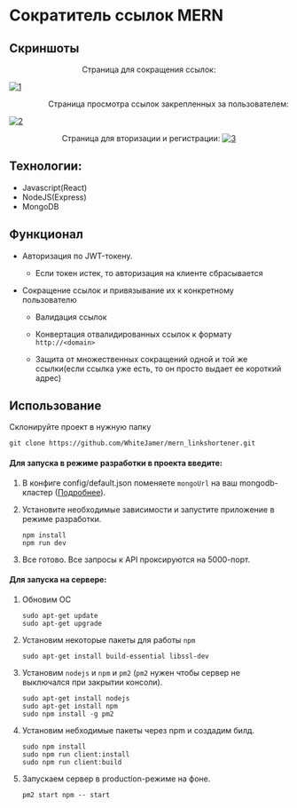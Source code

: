 # Сократитель ссылок MERN

## Скриншоты


<p style="text-align: center;">Страница для сокращения ссылок:</p>
<a href="https://ibb.co/rQRpY8h"><img src="https://i.ibb.co/2F1MxVr/1.jpg" alt="1" border="0"></a>

<p style="text-align: right;">Страница просмотра ссылок закрепленных за пользователем:</p>
<a href="https://ibb.co/2jYwM7S"><img src="https://i.ibb.co/rZfgpG3/2.jpg" alt="2" border="0"></a>

<p style="text-align: center;">Страница для вторизации и регистрации:</div>
<a href="https://ibb.co/grbsF7J"><img src="https://i.ibb.co/BfH8KPB/3.jpg" alt="3" border="0"></a>

## Технологии:
- Javascript(React)
- NodeJS(Express)
- MongoDB

## Функционал
- Авторизация по JWT-токену.
  - Если токен истек, то авторизация на клиенте сбрасывается
  
- Сокращение ссылок и привязывание их к конкретному пользователю
  - Валидация ссылок
  - Конвертация отвалидированных ссылок к формату `http://<domain>`
  
  - Защита от множественных сокращений одной и той же ссылки(если ссылка уже есть, то он просто выдает ее короткий адрес)

## Использование
Склонируйте проект в нужную папку 

```
git clone https://github.com/WhiteJamer/mern_linkshortener.git
```


#### Для запуска в режиме разработки в проекта введите:

1. В конфиге config/default.json поменяете `mongoUrl` на ваш mongodb-кластер
([Подробнее](https://code.tutsplus.com/ru/tutorials/create-a-database-cluster-in-the-cloud-with-mongodb-atlas--cms-31840)).

2. Установите необходимые зависимости и запустите приложение в режиме разработки.
    ````
   npm install
   npm run dev
    ````

3. Все готово. Все запросы к API проксируются на 5000-порт.

#### Для запуска на сервере:

1. Обновим OC
    ```
    sudo apt-get update
    sudo apt-get upgrade
    ```

2. Установим некоторые пакеты для работы `npm`
    ```
    sudo apt-get install build-essential libssl-dev
    ```

3. Установим `nodejs` и `npm` и `pm2`
    (`pm2` нужен чтобы сервер не выключался при закрытии консоли).
    
    ```
    sudo apt-get install nodejs
    sudo apt-get install npm
    sudo npm install -g pm2
    ```

4. Установим небходимые пакеты через npm и создадим билд.
    ```
    sudo npm install
    sudo npm run client:install
    sudo npm run client:build
    ```

5. Запускаем сервер в production-режиме на фоне.
    ```
    pm2 start npm -- start  
    ```
